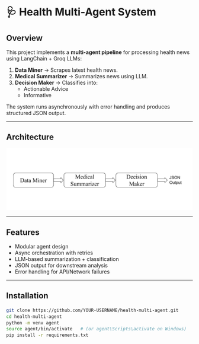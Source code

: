 # 🩺 Health Multi-Agent System

## Overview
This project implements a **multi-agent pipeline** for processing health news using LangChain + Groq LLMs:

1. **Data Miner** → Scrapes latest health news.
2. **Medical Summarizer** → Summarizes news using LLM.
3. **Decision Maker** → Classifies into:
   - Actionable Advice
   - Informative

The system runs asynchronously with error handling and produces structured JSON output.

---

## Architecture
![Architecture Diagram](Architecture.png)

---

## Features
- Modular agent design
- Async orchestration with retries
- LLM-based summarization + classification
- JSON output for downstream analysis
- Error handling for API/Network failures

---

## Installation
```bash
git clone https://github.com/YOUR-USERNAME/health-multi-agent.git
cd health-multi-agent
python -m venv agent
source agent/bin/activate   # (or agent\Scripts\activate on Windows)
pip install -r requirements.txt


